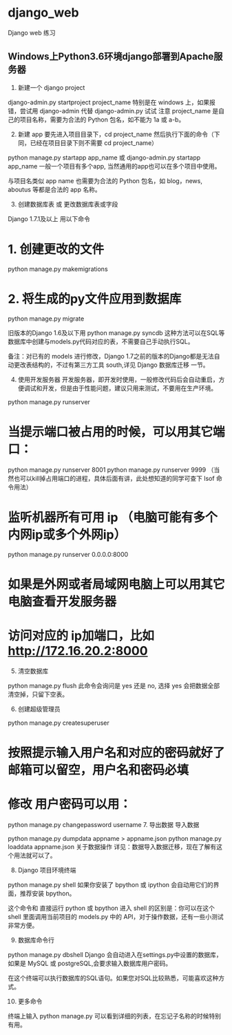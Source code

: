 # django_web
Django web 练习

## Windows上Python3.6环境django部署到Apache服务器


1. 新建一个 django project

django-admin.py startproject project_name
特别是在 windows 上，如果报错，尝试用 django-admin 代替 django-admin.py 试试
注意 project_name 是自己的项目名称，需要为合法的 Python 包名，如不能为 1a 或 a-b。

2. 新建 app
要先进入项目目录下，cd project_name 然后执行下面的命令（下同，已经在项目目录下则不需要 cd project_name）

python manage.py startapp app_name
或 django-admin.py startapp app_name
一般一个项目有多个app, 当然通用的app也可以在多个项目中使用。

与项目名类似 app name 也需要为合法的 Python 包名，如 blog，news, aboutus 等都是合法的 app 名称。

3. 创建数据库表 或 更改数据库表或字段

Django 1.7.1及以上 用以下命令
# 1. 创建更改的文件
python manage.py makemigrations
# 2. 将生成的py文件应用到数据库
python manage.py migrate
 
 
旧版本的Django 1.6及以下用
python manage.py syncdb
这种方法可以在SQL等数据库中创建与models.py代码对应的表，不需要自己手动执行SQL。

备注：对已有的 models 进行修改，Django 1.7之前的版本的Django都是无法自动更改表结构的，不过有第三方工具 south,详见 Django 数据库迁移 一节。

4. 使用开发服务器
开发服务器，即开发时使用，一般修改代码后会自动重启，方便调试和开发，但是由于性能问题，建议只用来测试，不要用在生产环境。

python manage.py runserver
 
# 当提示端口被占用的时候，可以用其它端口：
python manage.py runserver 8001
python manage.py runserver 9999
（当然也可以kill掉占用端口的进程，具体后面有讲，此处想知道的同学可查下 lsof 命令用法）
 
# 监听机器所有可用 ip （电脑可能有多个内网ip或多个外网ip）
python manage.py runserver 0.0.0.0:8000
# 如果是外网或者局域网电脑上可以用其它电脑查看开发服务器
# 访问对应的 ip加端口，比如 http://172.16.20.2:8000
5. 清空数据库

python manage.py flush
此命令会询问是 yes 还是 no, 选择 yes 会把数据全部清空掉，只留下空表。

6. 创建超级管理员

python manage.py createsuperuser
 
# 按照提示输入用户名和对应的密码就好了邮箱可以留空，用户名和密码必填
 
# 修改 用户密码可以用：
python manage.py changepassword username
7. 导出数据 导入数据

python manage.py dumpdata appname > appname.json
python manage.py loaddata appname.json
关于数据操作 详见：数据导入数据迁移，现在了解有这个用法就可以了。

8. Django 项目环境终端

python manage.py shell
如果你安装了 bpython 或 ipython 会自动用它们的界面，推荐安装 bpython。

这个命令和 直接运行 python 或 bpython 进入 shell 的区别是：你可以在这个 shell 里面调用当前项目的 models.py 中的 API，对于操作数据，还有一些小测试非常方便。

9. 数据库命令行

python manage.py dbshell
Django 会自动进入在settings.py中设置的数据库，如果是 MySQL 或 postgreSQL,会要求输入数据库用户密码。

在这个终端可以执行数据库的SQL语句。如果您对SQL比较熟悉，可能喜欢这种方式。

10. 更多命令

终端上输入 python manage.py 可以看到详细的列表，在忘记子名称的时候特别有用。

